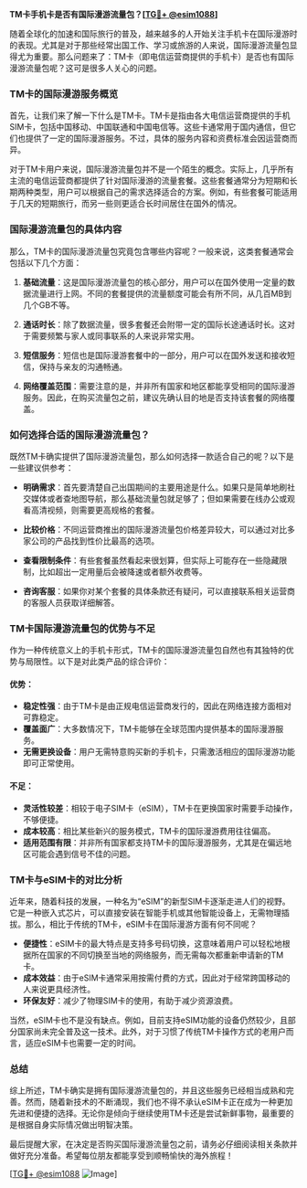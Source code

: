 **TM卡手机卡是否有国际漫游流量包？[[TG💪+ @esim1088](https://t.me/s/esim1088)]**

随着全球化的加速和国际旅行的普及，越来越多的人开始关注手机卡在国际漫游时的表现。尤其是对于那些经常出国工作、学习或旅游的人来说，国际漫游流量包显得尤为重要。那么问题来了：TM卡（即电信运营商提供的手机卡）是否也有国际漫游流量包呢？这可是很多人关心的问题。

### TM卡的国际漫游服务概览

首先，让我们来了解一下什么是TM卡。TM卡是指由各大电信运营商提供的手机SIM卡，包括中国移动、中国联通和中国电信等。这些卡通常用于国内通信，但它们也提供了一定的国际漫游服务。不过，具体的服务内容和资费标准会因运营商而异。

对于TM卡用户来说，国际漫游流量包并不是一个陌生的概念。实际上，几乎所有主流的电信运营商都提供了针对国际漫游的流量套餐。这些套餐通常分为短期和长期两种类型，用户可以根据自己的需求选择适合的方案。例如，有些套餐可能适用于几天的短期旅行，而另一些则更适合长时间居住在国外的情况。

### 国际漫游流量包的具体内容

那么，TM卡的国际漫游流量包究竟包含哪些内容呢？一般来说，这类套餐通常会包括以下几个方面：

1. **基础流量**：这是国际漫游流量包的核心部分，用户可以在国外使用一定量的数据流量进行上网。不同的套餐提供的流量额度可能会有所不同，从几百MB到几个GB不等。

2. **通话时长**：除了数据流量，很多套餐还会附带一定的国际长途通话时长。这对于需要频繁与家人或同事联系的人来说非常实用。

3. **短信服务**：短信也是国际漫游套餐中的一部分，用户可以在国外发送和接收短信，保持与亲友的沟通畅通。

4. **网络覆盖范围**：需要注意的是，并非所有国家和地区都能享受相同的国际漫游服务。因此，在购买流量包之前，建议先确认目的地是否支持该套餐的网络覆盖。

### 如何选择合适的国际漫游流量包？

既然TM卡确实提供了国际漫游流量包，那么如何选择一款适合自己的呢？以下是一些建议供参考：

- **明确需求**：首先要清楚自己出国期间的主要用途是什么。如果只是简单地刷社交媒体或者查地图导航，那么基础流量包就足够了；但如果需要在线办公或观看高清视频，则需要更高规格的套餐。

- **比较价格**：不同运营商推出的国际漫游流量包价格差异较大，可以通过对比多家公司的产品找到性价比最高的选项。

- **查看限制条件**：有些套餐虽然看起来很划算，但实际上可能存在一些隐藏限制，比如超出一定用量后会被降速或者额外收费等。

- **咨询客服**：如果你对某个套餐的具体条款还有疑问，可以直接联系相关运营商的客服人员获取详细解答。

### TM卡国际漫游流量包的优势与不足

作为一种传统意义上的手机卡形式，TM卡的国际漫游流量包自然也有其独特的优势与局限性。以下是对此类产品的综合评价：

#### 优势：
- **稳定性强**：由于TM卡是由正规电信运营商发行的，因此在网络连接方面相对可靠稳定。
- **覆盖面广**：大多数情况下，TM卡能够在全球范围内提供基本的国际漫游服务。
- **无需更换设备**：用户无需特意购买新的手机卡，只需激活相应的国际漫游功能即可正常使用。

#### 不足：
- **灵活性较差**：相较于电子SIM卡（eSIM），TM卡在更换国家时需要手动操作，不够便捷。
- **成本较高**：相比某些新兴的服务模式，TM卡的国际漫游费用往往偏高。
- **适用范围有限**：并非所有国家都支持TM卡的国际漫游服务，尤其是在偏远地区可能会遇到信号不佳的问题。

### TM卡与eSIM卡的对比分析

近年来，随着科技的发展，一种名为“eSIM”的新型SIM卡逐渐走进人们的视野。它是一种嵌入式芯片，可以直接安装在智能手机或其他智能设备上，无需物理插拔。那么，相比于传统的TM卡，eSIM卡在国际漫游方面有何不同呢？

- **便捷性**：eSIM卡的最大特点是支持多号码切换，这意味着用户可以轻松地根据所在国家的不同切换至当地的网络服务，而无需每次都重新申请新的TM卡。
- **成本效益**：由于eSIM卡通常采用按需付费的方式，因此对于经常跨国移动的人来说更具经济性。
- **环保友好**：减少了物理SIM卡的使用，有助于减少资源浪费。

当然，eSIM卡也不是没有缺点。例如，目前支持eSIM功能的设备仍然较少，且部分国家尚未完全普及这一技术。此外，对于习惯了传统TM卡操作方式的老用户而言，适应eSIM卡也需要一定的时间。

### 总结

综上所述，TM卡确实是拥有国际漫游流量包的，并且这些服务已经相当成熟和完善。然而，随着新技术的不断涌现，我们也不得不承认eSIM卡正在成为一种更加先进和便捷的选择。无论你是倾向于继续使用TM卡还是尝试新鲜事物，最重要的是根据自身实际情况做出明智决策。

最后提醒大家，在决定是否购买国际漫游流量包之前，请务必仔细阅读相关条款并做好充分准备。希望每位朋友都能享受到顺畅愉快的海外旅程！

[[TG💪+ @esim1088](https://t.me/s/esim1088) ![Image](https://i.postimg.cc/4NQfJmqS/Snipaste-2025-05-13-00-14-12.png)]